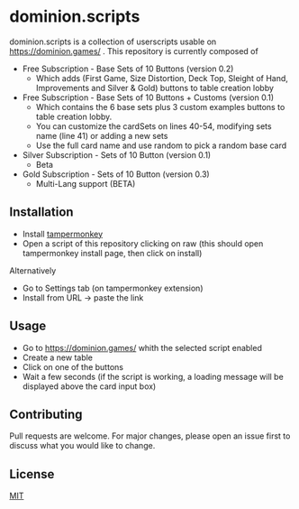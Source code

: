 # dominion.scripts

dominion.scripts is a collection of userscripts usable on https://dominion.games/ .
This repository is currently composed of
- Free Subscription - Base Sets of 10 Buttons (version 0.2)
  - Which adds (First Game, Size Distortion, Deck Top, Sleight of Hand, Improvements and Silver & Gold) buttons to table creation lobby
- Free Subscription - Base Sets of 10 Buttons + Customs (version 0.1)
  - Which contains the 6 base sets plus 3 custom examples buttons to table creation lobby.
  - You can customize the cardSets on lines 40-54, modifying sets name (line 41) or adding a new sets
  - Use the full card name and use random to pick a random base card
- Silver Subscription - Sets of 10 Button (version 0.1)
  - Beta
- Gold Subscription - Sets of 10 Button (version 0.3)
  - Multi-Lang support (BETA)


## Installation
- Install [tampermonkey](https://www.tampermonkey.net/)
- Open a script of this repository clicking on raw (this should open tampermonkey install page, then click on install)

Alternatively
- Go to Settings tab (on tampermonkey extension)
- Install from URL -> paste the link


## Usage
- Go to https://dominion.games/ whith the selected script enabled
- Create a new table
- Click on one of the buttons
- Wait a few seconds (if the script is working, a loading message will be displayed above the card input box) 

## Contributing
Pull requests are welcome. For major changes, please open an issue first to discuss what you would like to change.

## License
[MIT](https://choosealicense.com/licenses/mit/)
